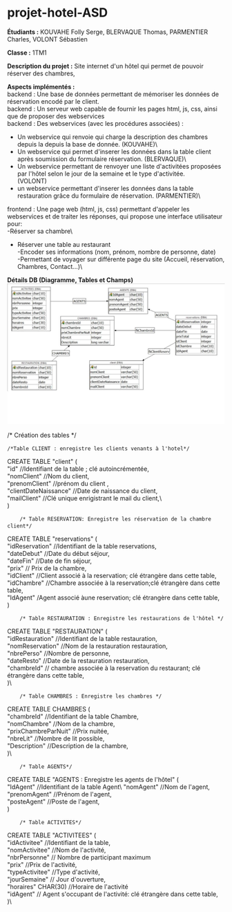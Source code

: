 # projet-hotel-ASD

**Étudiants :** KOUVAHE Folly Serge, BLERVAQUE Thomas, PARMENTIER Charles, VOLONT Sébastien

**Classe :** 1TM1

**Description du projet :** Site internet d'un hôtel qui permet de pouvoir réserver des chambres,

**Aspects implémentés :**\
backend : Une base de données permettant de mémoriser les données de réservation encodé par le client.\
backend : Un serveur web capable de fournir les pages html, js, css, ainsi que de proposer des webservices\
backend : Des webservices (avec les procédures associées) :
- Un webservice qui renvoie qui charge la description des chambres depuis la depuis la base de donnée. (KOUVAHE)\
- Un webservice qui permet d'inserer les données dans la table client  après soumission du formulaire réservation. (BLERVAQUE)\
- Un webservice permettant de renvoyer une liste d'activitées proposées par l'hôtel selon le jour de la semaine et le type d'activitée.\
(VOLONT)
- un webservice permettant d'inserer les données dans la table restauration grâce du formulaire de réservation. (PARMENTIER)\


frontend : Une page web (html, js, css) permettant d'appeler les webservices et de traiter les réponses, qui propose une interface utilisateur pour:\
-Réserver sa chambre\
- Réserver une table au restaurant\
-Encoder ses informations (nom, prénom, nombre de personne, date)\
-Permettant de voyager sur différente page du site (Accueil, réservation, Chambres, Contact...)\

**Détails DB (Diagramme, Tables et Champs)**\
<img src="frontend/img/diagramme DB hotel projet.png">

/* Création des tables */

	/*Table CLIENT : enregistre les clients venants à l'hotel*/
CREATE TABLE "client" (\
	"id" //Identifiant de la table ; clé autoincrémentée,\
	"nomClient" //Nom du client,\
	"prenomClient" //prénom du client ,\
	"clientDateNaissance" //Date de naissance du client,\
	"mailClient" //Clé unique enrigistrant le mail du client,\	
) 
		
		/* Table RESERVATION: Enregistre les réservation de la chambre client*/

CREATE TABLE "reservations" (\
	"idReservation" //Identifiant de la table reservations,\
	"dateDebut" //Date du début séjour,\
	"dateFin" //Date de fin séjour,\
	"prix" // Prix de la chambre,\
	"idClient" //Client associé à la reservation; clé étrangère dans cette table,\
	"idChambre" //Chambre associée à la reservation;clé étrangère dans cette table,\
	"IdAgent" /Agent associé àune reservation; clé étrangère dans cette table,\
	)

		/* Table RESTAURATION : Enregistre les restaurations de l'hôtel */
		
CREATE TABLE "RESTAURATION" (\
	"idRestauration" //Identifiant de la table restauration,\
	"nomReservation" //Nom de la restauration restauration,\
	"nbrePerso" //Nombre de personne,\
	"dateResto" //Date de la restauration restauration,\
	"chambreId" // chambre associée à la reservation du restaurant; clé étrangère dans cette table,\
	)\
	
		/* Table CHAMBRES : Enregistre les chambres */
CREATE TABLE CHAMBRES (\
	"chambreId" //Identifiant de la table Chambre,\
	"nomChambre" //Nom de la chambre,\
	"prixChambreParNuit" //Prix nuitée,\
	"nbreLit" //Nombre de lit possible,\
	"Description" //Description de la chambre,\
	)\
		
		/* Table AGENTS*/
CREATE TABLE "AGENTS : Enregistre les agents de l'hôtel" (\
	"IdAgent" //Identifiant de la table Agent\\
	"nomAgent" //Nom de l'agent,\
	"prenomAgent" //Prénom de l'agent,\
	"posteAgent" //Poste de l'agent,\
	)
	
		/* Table ACTIVITES*/
CREATE TABLE "ACTIVITEES" (\
	"idActivitee" //Identifiant de la table,\
	"nomActivitee" //Nom de l'activité,\
	"nbrPersonne" // Nombre de participant maximum\
	"prix" //Prix de l'activité,\
	"typeActivitee" //Type d'activité,\
	"jourSemaine" // Jour d'ouverture,\
	"horaires" CHAR(30) //Horaire de l'activité\
	"idAgent" // Agent s'occupant de l'activité: clé étrangère dans cette table,\
	)\
